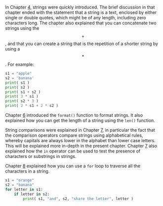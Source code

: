 In Chapter
<a href="#ch:expressions" data-reference-type="ref" data-reference="ch:expressions">4</a>,
strings were quickly introduced. The brief discussion in that chapter
ended with the statement that a string is a text, enclosed by either
single or double quotes, which might be of any length, including zero
characters long. The chapter also explained that you can concatenate two
strings using the $$+$$, and that you can create a string that is the
repetition of a shorter string by using a $$*$$. For example:

```python
s1 = "apple"
s2 = 'banana'
print( s1 )
print( s2 )
print( s1 + s2 )
print( 3 * s1 )
print( s2 * 3 )
print( 2 * s1 + 2 * s2 )
```

Chapter
<a href="#ch:simplefunctions" data-reference-type="ref" data-reference="ch:simplefunctions">6</a>
introduced the `format()` function to format strings. It also explained
how you can get the length of a string using the `len()` function.

String comparisons were explained in Chapter
<a href="#ch:conditions" data-reference-type="ref" data-reference="ch:conditions">7</a>,
in particular the fact that the comparison operators compare strings
using alphabetical rules, whereby capitals are always lower in the
alphabet than lower case letters. This will be explained more in-depth
in the present chapter. Chapter
<a href="#ch:conditions" data-reference-type="ref" data-reference="ch:conditions">7</a>
also explained how the `in` operator can be used to test the presence of
characters or substrings in strings.

Chapter
<a href="#ch:iterations" data-reference-type="ref" data-reference="ch:iterations">8</a>
explained how you can use a `for` loop to traverse all the characters in
a string.

```python
s1 = "orange"
s2 = "banana"
for letter in s1:
    if letter in s2:
        print( s1, "and", s2, "share the letter", letter )
```
